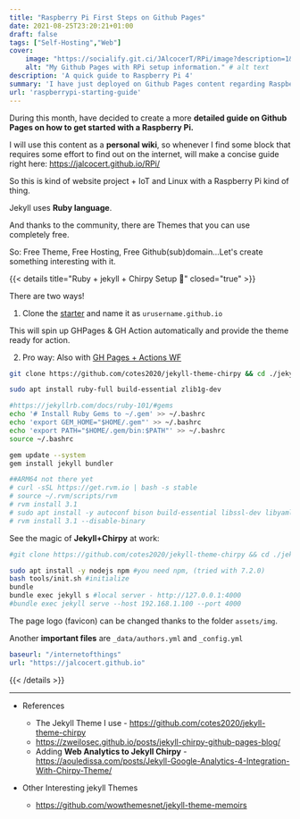 ```yaml
---
title: "Raspberry Pi First Steps on Github Pages"
date: 2021-08-25T23:20:21+01:00
draft: false
tags: ["Self-Hosting","Web"]
cover:
    image: "https://socialify.git.ci/JAlcocerT/RPi/image?description=1&language=1&name=1&owner=1&pattern=Solid&theme=Light" # image path/url 
    alt: "My Github Pages with RPi setup information." # alt text
description: 'A quick guide to Raspberry Pi 4'
summary: 'I have just deployed on Github Pages content regarding Raspberry Pi'
url: 'raspberrypi-starting-guide'
---
```


During this month, have decided to create a more **detailed guide on Github Pages on how to get started with a Raspberry Pi.**

I will use this content as a **personal wiki**, so whenever I find some block that requires some effort to find out on the internet, will make a concise guide right here: <https://jalcocert.github.io/RPi/>

So this is kind of website project + IoT and Linux with a Raspberry Pi kind of thing.

Jekyll uses **Ruby language**.

And thanks to the community, there are Themes that you can use completely free.

So: Free Theme, Free Hosting, Free Github(sub)domain...Let's create something interesting with it.

{{< details title="Ruby + jekyll + Chirpy Setup 📌" closed="true" >}}

There are two ways!

1. Clone the [starter](https://github.com/cotes2020/chirpy-starter) and name it as `urusername.github.io`

This will spin up GHPages & GH Action automatically and provide the theme ready for action.


2. Pro way: Also with [GH Pages + Actions WF](https://github.com/JAlcocerT/RPi/blob/main/.github/workflows/jekyll-pages-deploy.yml)

```sh
git clone https://github.com/cotes2020/jekyll-theme-chirpy && cd ./jekyll-theme-chirpy
```

```sh
sudo apt install ruby-full build-essential zlib1g-dev

#https://jekyllrb.com/docs/ruby-101/#gems
echo '# Install Ruby Gems to ~/.gem' >> ~/.bashrc
echo 'export GEM_HOME="$HOME/.gem"' >> ~/.bashrc
echo 'export PATH="$HOME/.gem/bin:$PATH"' >> ~/.bashrc
source ~/.bashrc

gem update --system
gem install jekyll bundler

##ARM64 not there yet
# curl -sSL https://get.rvm.io | bash -s stable
# source ~/.rvm/scripts/rvm
# rvm install 3.1
# sudo apt install -y autoconf bison build-essential libssl-dev libyaml-dev libreadline-dev zlib1g-dev libncurses5-dev libffi-dev libgdbm6 libgdbm-dev
# rvm install 3.1 --disable-binary
```

See the magic of **Jekyll+Chirpy** at work:

```sh
#git clone https://github.com/cotes2020/jekyll-theme-chirpy && cd ./jekyll-theme-chirpy

sudo apt install -y nodejs npm #you need npm, (tried with 7.2.0)
bash tools/init.sh #initialize
bundle
bundle exec jekyll s #local server - http://127.0.0.1:4000
#bundle exec jekyll serve --host 192.168.1.100 --port 4000
```

The page logo (favicon) can be changed thanks to the folder `assets/img`.

Another **important files** are `_data/authors.yml` and `_config.yml`

```yml
baseurl: "/internetofthings"
url: "https://jalcocert.github.io"
```

{{< /details >}}

---

* References
    * The Jekyll Theme I use - https://github.com/cotes2020/jekyll-theme-chirpy
    * https://zweilosec.github.io/posts/jekyll-chirpy-github-pages-blog/
    * Adding **Web Analytics to Jekyll Chirpy** - https://aouledissa.com/posts/Jekyll-Google-Analytics-4-Integration-With-Chirpy-Theme/

* Other Interesting jekyll Themes
    * https://github.com/wowthemesnet/jekyll-theme-memoirs